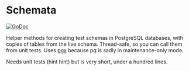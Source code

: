 
# Schemata

[![GoDoc](https://godoc.org/github.com/lpar/schemata?status.svg)](https://godoc.org/github.com/lpar/schemata)

Helper methods for creating test schemas in PostgreSQL databases, with copies
of tables from the live schema. Thread-safe, so you can call them from unit
tests. Uses [pgx](https://github.com/jackc/pgx) because pq is sadly in
maintenance-only mode.

Needs unit tests (hint hint) but is very short, under a hundred lines.

